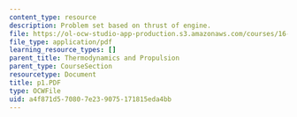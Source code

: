 ```yaml
---
content_type: resource
description: Problem set based on thrust of engine.
file: https://ol-ocw-studio-app-production.s3.amazonaws.com/courses/16-01-unified-engineering-i-ii-iii-iv-fall-2005-spring-2006/a4f871d570807e239075171815eda4bb_p1.PDF
file_type: application/pdf
learning_resource_types: []
parent_title: Thermodynamics and Propulsion
parent_type: CourseSection
resourcetype: Document
title: p1.PDF
type: OCWFile
uid: a4f871d5-7080-7e23-9075-171815eda4bb
---
```

